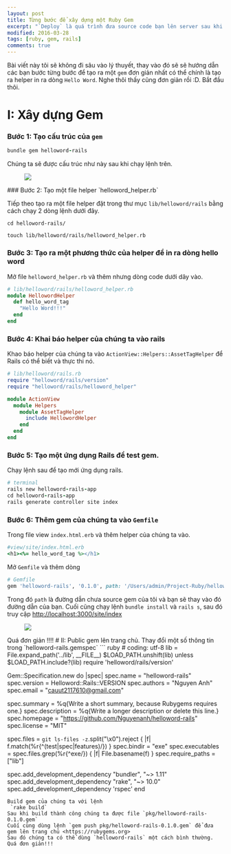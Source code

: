 ```yaml
---
layout: post
title: Từng bước để xây dựng một Ruby Gem
excerpt: "`Deploy` là quá trình đưa source code bạn lên server sau khi bạn đã phát triển xong và chuẩn bị giao cho khách hàng. Đây là một công đoạn có phải nói các developer nào cũng phát biết trong con đường sự ngiệp của mình."
modified: 2016-03-28
tags: [ruby, gem, rails]
comments: true
---
```

Bài viết này tôi sẽ không đi sâu vào lý thuyết, thay vào đó sẽ sẽ hướng dẫn các bạn bước từng bước để tạo ra một `gem` đơn giản nhất có thể chính là tạo ra helper in ra dòng `Hello Word`. Nghe thôi thấy cũng đơn giản rồi :D. Bắt đầu thôi.
# I: Xây dựng Gem
### Bước 1: Tạo cấu trúc của `gem`
``` ruby
bundle gem helloword-rails
```
Chúng ta sẽ được cấu trúc như này sau khi chạy lệnh trên.
<figure>
	<img src="https://cloud.githubusercontent.com/assets/7424863/14407550/b8d384a2-fef7-11e5-82af-1bb2a7cbc944.png"></a>
</figure>
### Bước 2: Tạo một file helper `helloword_helper.rb`

Tiếp theo tạo ra một file helper đặt trong thư mục `lib/helloword/rails` bằng cách chạy 2 dòng lệnh dưới đây.

`cd helloword-rails/`

`touch lib/helloword/rails/helloword_helper.rb`

### Bước 3: Tạo ra một phương thức của helper để in ra dòng hello word
Mở file `helloword_helper.rb` và thêm nhưng dòng code dưới dây vào.
``` ruby
# lib/helloword/rails/helloword_helper.rb
module HellowordHelper
  def hello_word_tag
    "Hello Word!!!"
  end
end
```
### Bước 4: Khai báo helper của chúng ta vào rails
Khao báo helper của chúng ta vào `ActionView::Helpers::AssetTagHelper` để Rails có thể biết và thực thi nó.
``` ruby
# lib/helloword/rails.rb
require "helloword/rails/version"
require "helloword/rails/helloword_helper"

module ActionView
  module Helpers
    module AssetTagHelper
      include HellowordHelper
    end
  end
end
```
### Bước 5: Tạo một ứng dụng Rails để test gem.
Chạy lệnh sau để tạo mới ứng dụng rails.

``` ruby
# terminal
rails new helloword-rails-app
cd helloword-rails-app
rails generate controller site index
```

### Bước 6: Thêm gem của chúng ta vào `Gemfile`
Trong file view `index.html.erb` và thêm helper của chúng ta vào.
``` ruby
#view/site/index.html.erb
<h1><%= hello_word_tag %></h1>

```
Mở `Gemfile` và thêm dòng
``` ruby
# Gemfile
gem 'helloword-rails', '0.1.0', path: '/Users/admin/Project-Ruby/helloword-rails/'
```

Trong đó `path` là đường dẫn chưa source gem của tôi và bạn sẽ thay vào đó đường dẫn của bạn.
Cuối cũng chạy lệnh `bundle install` và `rails s`, sau đó truy cập <http://localhost:3000/site/index>
<figure>
	<img src="https://cloud.githubusercontent.com/assets/7424863/14407815/663ffd2a-ff00-11e5-818c-2e6716c65e45.png"></a>
</figure>
Quá đơn giản !!!!
# II: Public gem lên trang chủ.
Thay đổi một số thông tin trong `helloword-rails.gemspec`
``` ruby
# coding: utf-8
lib = File.expand_path('../lib', __FILE__)
$LOAD_PATH.unshift(lib) unless $LOAD_PATH.include?(lib)
require 'helloword/rails/version'

Gem::Specification.new do |spec|
  spec.name          = "helloword-rails"
  spec.version       = Helloword::Rails::VERSION
  spec.authors       = "Nguyen Anh"
  spec.email         = "cauut2117610@gmail.com"

  spec.summary       = %q{Write a short summary, because Rubygems requires one.}
  spec.description   = %q{Write a longer description or delete this line.}
  spec.homepage      = "https://github.com/Nguyenanh/helloword-rails"
  spec.license       = "MIT"


  spec.files         = `git ls-files -z`.split("\x0").reject { |f| f.match(%r{^(test|spec|features)/}) }
  spec.bindir        = "exe"
  spec.executables   = spec.files.grep(%r{^exe/}) { |f| File.basename(f) }
  spec.require_paths = ["lib"]

  spec.add_development_dependency "bundler", "~> 1.11"
  spec.add_development_dependency "rake", "~> 10.0"
  spec.add_development_dependency 'rspec'
end
```
Build gem của chúng ta với lệnh
 `rake build`
Sau khi build thành công chúng ta được file `pkg/helloword-rails-0.1.0.gem`
Cuối cùng dùng lệnh `gem push pkg/helloword-rails-0.1.0.gem` để đưa gem lên trang chủ <https://rubygems.org>
Sau đó chúng ta có thể dùng `helloword-rails` một cách bình thường.
Quá đơn giản!!!
